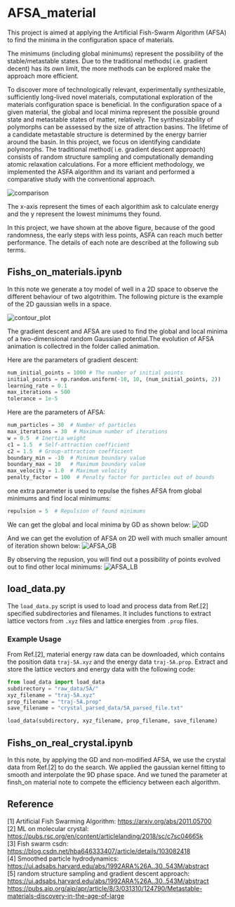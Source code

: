 # AFSA_material

This project is aimed at applying the Artificial Fish-Swarm Algorithm (AFSA) to find the minima in the configuration space of materials. 

The minimums (including global minimums) represent the possibility of the stable/metastable states. Due to the traditional methods( i.e. gradient decent) has its own limit, the more methods can be explored make the approach more efficient.

To discover more of technologically relevant, experimentally synthesizable, sufficiently long-lived novel materials, computational exploration of the materials configuration space is beneficial. In the configuration space of a given material, the global and local minima represent the possible ground state and metastable states of matter, relatively. The synthesizability of polymorphs can be assessed by the size of attraction basins. The lifetime of a candidate metastable structure is determined by the energy barrier around the basin. In this project, we focus on identifying candidate polymorphs. The traditional method( i.e. gradient descent approach) consists of random structure sampling and computationally demanding atomic relaxation calculations. For a more efficient methodology, we implemented the ASFA algorithm and its variant and performed a comparative study with the conventional approach. 

![comparison](https://raw.githubusercontent.com/Johnny880724/AFSA_material/refs/heads/main/images/global%20energy%20minimums%20serach%20competition%20between%20GD%20and%20AFSA.png)

The x-axis represent the times of each algorithim ask to calculate energy and the y represent the lowest minimums they found.

In this project, we have shown at the above figure, because of the good randomness, the early steps with less points, ASFA can reach much better performance. The details of each note are described at the following sub terms.

## Fishs_on_materials.ipynb
In this note we generate a toy model of well in a 2D space to observe the different behaviour of two algotrithim. The following picture is the example of the 2D gaussian wells in a space.

![contour_plot](https://github.com/Johnny880724/AFSA_material/blob/main/images/Contour_Plot.png)

The gradient descent and AFSA are used to find the global and local minima of a two-dimensional random Gaussian potential.The evolution of AFSA animation is collectred in the folder called animation.

Here are the parameters of gradient descent:
```python
num_initial_points = 1000 # The number of initial points
initial_points = np.random.uniform(-10, 10, (num_initial_points, 2))
learning_rate = 0.1
max_iterations = 500 
tolerance = 1e-5
```
Here are the parameters of AFSA:
```python
num_particles = 30  # Number of particles
max_iterations = 30  # Maximum number of iterations
w = 0.5  # Inertia weight
c1 = 1.5  # Self-attraction coefficient
c2 = 1.5  # Group-attraction coefficient
boundary_min = -10  # Minimum boundary value
boundary_max = 10   # Maximum boundary value
max_velocity = 1.0  # Maximum velocity
penalty_factor = 100  # Penalty factor for particles out of bounds
```
one extra parameter is used to repulse the fishes AFSA from global minimums and find local minimums:
```python
repulsion = 5  # Repulsion of found minimums 
```

We can get the global and local minima by GD as shown below:
![GD](https://github.com/Johnny880724/AFSA_material/blob/main/images/Gradient%20Descent.png)

And we can get the evolution of AFSA on 2D well with much smaller amount of iteration shown below:
![AFSA_GB](https://github.com/Johnny880724/AFSA_material/blob/main/animations/pso_animation_convert.gif)

By observing the repusion, you will find out a possibility of points evolved out to find other local minimums:
![AFSA_LB](https://github.com/Johnny880724/AFSA_material/blob/main/images/PSO_Local_Minima.png)

## load_data.py
The `load_data.py` script is used to load and process data from Ref.[2] specified subdirectories and filenames. It includes functions to extract lattice vectors from `.xyz` files and lattice energies from `.prop` files.

### Example Usage
From Ref.[2], material energy raw data can be downloaded, which contains the position data `traj-5A.xyz` and the energy data `traj-5A.prop`. Extract and store the lattice vectors and energy data with the following code:
```python
from load_data import load_data
subdirectory = "raw_data/5A/"
xyz_filename = "traj-5A.xyz"
prop_filename = "traj-5A.prop"
save_filename = "crystal_parsed_data/5A_parsed_file.txt"

load_data(subdirectory, xyz_filename, prop_filename, save_filename)
```



## Fishs_on_real_crystal.ipynb
In this note, by applying the GD and non-modified AFSA, we use the crystal data from Ref.[2] to do the search. We applied the gaussian kernel fitting to smooth and interpolate the 9D phase space. And we tuned the parameter at finsh_on material note to compete the efficiency between each algorithm.

## Reference
[1] Artificial Fish Swarming Algorithm: https://arxiv.org/abs/2011.05700 <br />
[2] ML on molecular crystal: https://pubs.rsc.org/en/content/articlelanding/2018/sc/c7sc04665k <br />
[3] Fish swarm csdn: https://blog.csdn.net/hba646333407/article/details/103082418 <br />
[4] Smoothed particle hydrodynamics: https://ui.adsabs.harvard.edu/abs/1992ARA%26A..30..543M/abstract <br />
[5] random structure sampling and gradient descent approach: https://ui.adsabs.harvard.edu/abs/1992ARA%26A..30..543M/abstract <br />
https://pubs.aip.org/aip/apr/article/8/3/031310/124790/Metastable-materials-discovery-in-the-age-of-large
